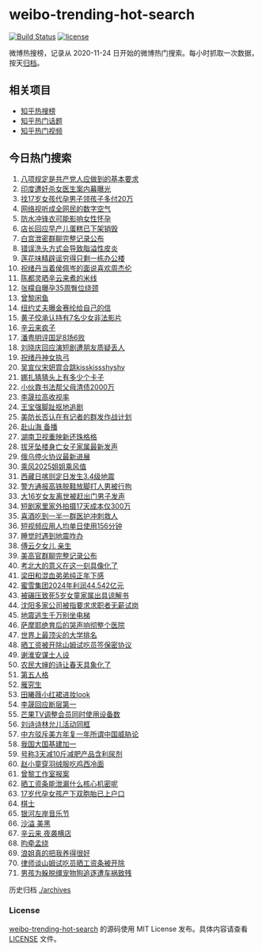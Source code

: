# weibo-trending-hot-search

[![Build Status](https://github.com/justjavac/weibo-trending-hot-search/workflows/ci/badge.svg?branch=master)](https://github.com/justjavac/weibo-trending-hot-search/actions)
[![license](https://img.shields.io/github/license/justjavac/weibo-trending-hot-search)](https://github.com/justjavac/weibo-trending-hot-search/blob/master/LICENSE)

微博热搜榜，记录从 2020-11-24 日开始的微博热门搜索。每小时抓取一次数据，按天[归档](./archives)。

## 相关项目

- [知乎热搜榜](https://github.com/justjavac/zhihu-trending-top-search)
- [知乎热门话题](https://github.com/justjavac/zhihu-trending-hot-questions)
- [知乎热门视频](https://github.com/justjavac/zhihu-trending-hot-video)

## 今日热门搜索

<!-- BEGIN -->
<!-- 最后更新时间 Thu Mar 27 2025 04:29:20 GMT+0800 (China Standard Time) -->

1. [八项规定是共产党人应做到的基本要求](https://s.weibo.com//weibo?q=%23%E5%85%AB%E9%A1%B9%E8%A7%84%E5%AE%9A%E6%98%AF%E5%85%B1%E4%BA%A7%E5%85%9A%E4%BA%BA%E5%BA%94%E5%81%9A%E5%88%B0%E7%9A%84%E5%9F%BA%E6%9C%AC%E8%A6%81%E6%B1%82%23&Refer=new_time)
1. [印度遭奸杀女医生案内幕曝光](https://s.weibo.com//weibo?q=%23%E5%8D%B0%E5%BA%A6%E9%81%AD%E5%A5%B8%E6%9D%80%E5%A5%B3%E5%8C%BB%E7%94%9F%E6%A1%88%E5%86%85%E5%B9%95%E6%9B%9D%E5%85%89%23&t=31&band_rank=1&Refer=top)
1. [找17岁女孩代孕男子领孩子多付20万](https://s.weibo.com//weibo?q=%23%E6%89%BE17%E5%B2%81%E5%A5%B3%E5%AD%A9%E4%BB%A3%E5%AD%95%E7%94%B7%E5%AD%90%E9%A2%86%E5%AD%A9%E5%AD%90%E5%A4%9A%E4%BB%9820%E4%B8%87%23&t=31&band_rank=48&Refer=top)
1. [网络视听成全网民的数字空气](https://s.weibo.com//weibo?q=%23%E7%BD%91%E7%BB%9C%E8%A7%86%E5%90%AC%E6%88%90%E5%85%A8%E7%BD%91%E6%B0%91%E7%9A%84%E6%95%B0%E5%AD%97%E7%A9%BA%E6%B0%94%23&t=31&band_rank=3&Refer=top)
1. [防水冲锋衣可能影响女性怀孕](https://s.weibo.com//weibo?q=%23%E9%98%B2%E6%B0%B4%E5%86%B2%E9%94%8B%E8%A1%A3%E5%8F%AF%E8%83%BD%E5%BD%B1%E5%93%8D%E5%A5%B3%E6%80%A7%E6%80%80%E5%AD%95%23&t=31&band_rank=4&Refer=top)
1. [店长回应早产儿蛋糕已下架销毁](https://s.weibo.com//weibo?q=%23%E5%BA%97%E9%95%BF%E5%9B%9E%E5%BA%94%E6%97%A9%E4%BA%A7%E5%84%BF%E8%9B%8B%E7%B3%95%E5%B7%B2%E4%B8%8B%E6%9E%B6%E9%94%80%E6%AF%81%23&t=31&band_rank=5&Refer=top)
1. [白宫泄密群聊完整记录公布](https://s.weibo.com//weibo?q=%23%E7%99%BD%E5%AE%AB%E6%B3%84%E5%AF%86%E7%BE%A4%E8%81%8A%E5%AE%8C%E6%95%B4%E8%AE%B0%E5%BD%95%E5%85%AC%E5%B8%83%23&t=31&band_rank=9&Refer=top)
1. [错误洗头方式会导致脂溢性皮炎](https://s.weibo.com//weibo?q=%23%E9%94%99%E8%AF%AF%E6%B4%97%E5%A4%B4%E6%96%B9%E5%BC%8F%E4%BC%9A%E5%AF%BC%E8%87%B4%E8%84%82%E6%BA%A2%E6%80%A7%E7%9A%AE%E7%82%8E%23&t=31&band_rank=8&Refer=top)
1. [莲花味精辟谣穷得只剩一栋办公楼](https://s.weibo.com//weibo?q=%23%E8%8E%B2%E8%8A%B1%E5%91%B3%E7%B2%BE%E8%BE%9F%E8%B0%A3%E7%A9%B7%E5%BE%97%E5%8F%AA%E5%89%A9%E4%B8%80%E6%A0%8B%E5%8A%9E%E5%85%AC%E6%A5%BC%23&t=31&band_rank=18&Refer=top)
1. [祝绪丹当着侯佩岑的面说喜欢周杰伦](https://s.weibo.com//weibo?q=%23%E7%A5%9D%E7%BB%AA%E4%B8%B9%E5%BD%93%E7%9D%80%E4%BE%AF%E4%BD%A9%E5%B2%91%E7%9A%84%E9%9D%A2%E8%AF%B4%E5%96%9C%E6%AC%A2%E5%91%A8%E6%9D%B0%E4%BC%A6%23&t=31&band_rank=7&Refer=top)
1. [陈都灵晒辛云来煮的米线](https://s.weibo.com//weibo?q=%23%E9%99%88%E9%83%BD%E7%81%B5%E6%99%92%E8%BE%9B%E4%BA%91%E6%9D%A5%E7%85%AE%E7%9A%84%E7%B1%B3%E7%BA%BF%23&t=31&band_rank=2&Refer=top)
1. [张檬自曝孕35周臀位绕颈](https://s.weibo.com//weibo?q=%23%E5%BC%A0%E6%AA%AC%E8%87%AA%E6%9B%9D%E5%AD%9535%E5%91%A8%E8%87%80%E4%BD%8D%E7%BB%95%E9%A2%88%23&t=31&band_rank=21&Refer=top)
1. [曾黎闲鱼](https://s.weibo.com//weibo?q=%E6%9B%BE%E9%BB%8E%E9%97%B2%E9%B1%BC&t=31&band_rank=11&Refer=top)
1. [纽约丈夫曝金赛纶给自己的信](https://s.weibo.com//weibo?q=%23%E7%BA%BD%E7%BA%A6%E4%B8%88%E5%A4%AB%E6%9B%9D%E9%87%91%E8%B5%9B%E7%BA%B6%E7%BB%99%E8%87%AA%E5%B7%B1%E7%9A%84%E4%BF%A1%23&t=31&band_rank=12&Refer=top)
1. [黄子佼承认持有7名少女非法影片](https://s.weibo.com//weibo?q=%23%E9%BB%84%E5%AD%90%E4%BD%BC%E6%89%BF%E8%AE%A4%E6%8C%81%E6%9C%897%E5%90%8D%E5%B0%91%E5%A5%B3%E9%9D%9E%E6%B3%95%E5%BD%B1%E7%89%87%23&t=31&band_rank=16&Refer=top)
1. [辛云来疯子](https://s.weibo.com//weibo?q=%23%E8%BE%9B%E4%BA%91%E6%9D%A5%E7%96%AF%E5%AD%90%23&t=31&band_rank=12&Refer=top)
1. [潘粤明评国足8场6败](https://s.weibo.com//weibo?q=%23%E6%BD%98%E7%B2%A4%E6%98%8E%E8%AF%84%E5%9B%BD%E8%B6%B38%E5%9C%BA6%E8%B4%A5%23&t=31&band_rank=20&Refer=top)
1. [刘晓庆回应演短剧遭朋友质疑丢人](https://s.weibo.com//weibo?q=%23%E5%88%98%E6%99%93%E5%BA%86%E5%9B%9E%E5%BA%94%E6%BC%94%E7%9F%AD%E5%89%A7%E9%81%AD%E6%9C%8B%E5%8F%8B%E8%B4%A8%E7%96%91%E4%B8%A2%E4%BA%BA%23&t=31&band_rank=26&Refer=top)
1. [祝绪丹神女执弓](https://s.weibo.com//weibo?q=%E7%A5%9D%E7%BB%AA%E4%B8%B9%E7%A5%9E%E5%A5%B3%E6%89%A7%E5%BC%93&t=31&band_rank=24&Refer=top)
1. [吴宣仪宋妍霏合跳kisskissshyshy](https://s.weibo.com//weibo?q=%E5%90%B4%E5%AE%A3%E4%BB%AA%E5%AE%8B%E5%A6%8D%E9%9C%8F%E5%90%88%E8%B7%B3kisskissshyshy&t=31&band_rank=7&Refer=top)
1. [娜扎猜猜头上有多少个卡子](https://s.weibo.com//weibo?q=%23%E5%A8%9C%E6%89%8E%E7%8C%9C%E7%8C%9C%E5%A4%B4%E4%B8%8A%E6%9C%89%E5%A4%9A%E5%B0%91%E4%B8%AA%E5%8D%A1%E5%AD%90%23&t=31&band_rank=26&Refer=top)
1. [小伙靠书法帮父母清债2000万](https://s.weibo.com//weibo?q=%23%E5%B0%8F%E4%BC%99%E9%9D%A0%E4%B9%A6%E6%B3%95%E5%B8%AE%E7%88%B6%E6%AF%8D%E6%B8%85%E5%80%BA2000%E4%B8%87%23&t=31&band_rank=23&Refer=top)
1. [李晟拉高收视率](https://s.weibo.com//weibo?q=%E6%9D%8E%E6%99%9F%E6%8B%89%E9%AB%98%E6%94%B6%E8%A7%86%E7%8E%87&t=31&band_rank=31&Refer=top)
1. [王宝强脚趾抠地追剧](https://s.weibo.com//weibo?q=%E7%8E%8B%E5%AE%9D%E5%BC%BA%E8%84%9A%E8%B6%BE%E6%8A%A0%E5%9C%B0%E8%BF%BD%E5%89%A7&t=31&band_rank=22&Refer=top)
1. [美防长否认在有记者的群发作战计划](https://s.weibo.com//weibo?q=%23%E7%BE%8E%E9%98%B2%E9%95%BF%E5%90%A6%E8%AE%A4%E5%9C%A8%E6%9C%89%E8%AE%B0%E8%80%85%E7%9A%84%E7%BE%A4%E5%8F%91%E4%BD%9C%E6%88%98%E8%AE%A1%E5%88%92%23&t=31&band_rank=20&Refer=top)
1. [赴山海 备播](https://s.weibo.com//weibo?q=%E8%B5%B4%E5%B1%B1%E6%B5%B7%20%E5%A4%87%E6%92%AD&t=31&band_rank=39&Refer=top)
1. [湖南卫视重映新还珠格格](https://s.weibo.com//weibo?q=%E6%B9%96%E5%8D%97%E5%8D%AB%E8%A7%86%E9%87%8D%E6%98%A0%E6%96%B0%E8%BF%98%E7%8F%A0%E6%A0%BC%E6%A0%BC&t=31&band_rank=17&Refer=top)
1. [拔牙坠楼身亡女子家属最新发声](https://s.weibo.com//weibo?q=%23%E6%8B%94%E7%89%99%E5%9D%A0%E6%A5%BC%E8%BA%AB%E4%BA%A1%E5%A5%B3%E5%AD%90%E5%AE%B6%E5%B1%9E%E6%9C%80%E6%96%B0%E5%8F%91%E5%A3%B0%23&t=31&band_rank=14&Refer=top)
1. [俄乌停火协议最新进展](https://s.weibo.com//weibo?q=%23%E4%BF%84%E4%B9%8C%E5%81%9C%E7%81%AB%E5%8D%8F%E8%AE%AE%E6%9C%80%E6%96%B0%E8%BF%9B%E5%B1%95%23&t=31&band_rank=10&Refer=top)
1. [乘风2025姐姐乘风值](https://s.weibo.com//weibo?q=%23%E4%B9%98%E9%A3%8E2025%E5%A7%90%E5%A7%90%E4%B9%98%E9%A3%8E%E5%80%BC%23&t=31&band_rank=24&Refer=top)
1. [西藏日喀则定日发生3.4级地震](https://s.weibo.com//weibo?q=%23%E8%A5%BF%E8%97%8F%E6%97%A5%E5%96%80%E5%88%99%E5%AE%9A%E6%97%A5%E5%8F%91%E7%94%9F3.4%E7%BA%A7%E5%9C%B0%E9%9C%87%23&t=31&band_rank=19&Refer=top)
1. [警方通报高铁脱鞋放脚打人男被行拘](https://s.weibo.com//weibo?q=%23%E8%AD%A6%E6%96%B9%E9%80%9A%E6%8A%A5%E9%AB%98%E9%93%81%E8%84%B1%E9%9E%8B%E6%94%BE%E8%84%9A%E6%89%93%E4%BA%BA%E7%94%B7%E8%A2%AB%E8%A1%8C%E6%8B%98%23&t=31&band_rank=50&Refer=top)
1. [大16岁女友离世被赶出门男子发声](https://s.weibo.com//weibo?q=%23%E5%A4%A716%E5%B2%81%E5%A5%B3%E5%8F%8B%E7%A6%BB%E4%B8%96%E8%A2%AB%E8%B5%B6%E5%87%BA%E9%97%A8%E7%94%B7%E5%AD%90%E5%8F%91%E5%A3%B0%23&t=31&band_rank=35&Refer=top)
1. [短剧家里家外拍摄17天成本仅300万](https://s.weibo.com//weibo?q=%23%E7%9F%AD%E5%89%A7%E5%AE%B6%E9%87%8C%E5%AE%B6%E5%A4%96%E6%8B%8D%E6%91%8417%E5%A4%A9%E6%88%90%E6%9C%AC%E4%BB%85300%E4%B8%87%23&t=31&band_rank=28&Refer=top)
1. [喜酒吃到一半一群医护冲刺救人](https://s.weibo.com//weibo?q=%23%E5%96%9C%E9%85%92%E5%90%83%E5%88%B0%E4%B8%80%E5%8D%8A%E4%B8%80%E7%BE%A4%E5%8C%BB%E6%8A%A4%E5%86%B2%E5%88%BA%E6%95%91%E4%BA%BA%23&t=31&band_rank=10&Refer=top)
1. [短视频应用人均单日使用156分钟](https://s.weibo.com//weibo?q=%23%E7%9F%AD%E8%A7%86%E9%A2%91%E5%BA%94%E7%94%A8%E4%BA%BA%E5%9D%87%E5%8D%95%E6%97%A5%E4%BD%BF%E7%94%A8156%E5%88%86%E9%92%9F%23&t=31&band_rank=41&Refer=top)
1. [睡觉时遇到地震咋办](https://s.weibo.com//weibo?q=%23%E7%9D%A1%E8%A7%89%E6%97%B6%E9%81%87%E5%88%B0%E5%9C%B0%E9%9C%87%E5%92%8B%E5%8A%9E%23&t=31&band_rank=30&Refer=top)
1. [傅云夕女儿 亲生](https://s.weibo.com//weibo?q=%E5%82%85%E4%BA%91%E5%A4%95%E5%A5%B3%E5%84%BF%20%E4%BA%B2%E7%94%9F&t=31&band_rank=10&Refer=top)
1. [美高官群聊完整记录公布](https://s.weibo.com//weibo?q=%23%E7%BE%8E%E9%AB%98%E5%AE%98%E7%BE%A4%E8%81%8A%E5%AE%8C%E6%95%B4%E8%AE%B0%E5%BD%95%E5%85%AC%E5%B8%83%23&t=31&band_rank=28&Refer=top)
1. [考北大的意义在这一刻具像化了](https://s.weibo.com//weibo?q=%E8%80%83%E5%8C%97%E5%A4%A7%E7%9A%84%E6%84%8F%E4%B9%89%E5%9C%A8%E8%BF%99%E4%B8%80%E5%88%BB%E5%85%B7%E5%83%8F%E5%8C%96%E4%BA%86&t=31&band_rank=27&Refer=top)
1. [梁田和混血弟弟纯正年下感](https://s.weibo.com//weibo?q=%E6%A2%81%E7%94%B0%E5%92%8C%E6%B7%B7%E8%A1%80%E5%BC%9F%E5%BC%9F%E7%BA%AF%E6%AD%A3%E5%B9%B4%E4%B8%8B%E6%84%9F&t=31&band_rank=43&Refer=top)
1. [蜜雪集团2024年利润44.542亿元](https://s.weibo.com//weibo?q=%23%E8%9C%9C%E9%9B%AA%E9%9B%86%E5%9B%A22024%E5%B9%B4%E5%88%A9%E6%B6%A644.542%E4%BA%BF%E5%85%83%23&t=31&band_rank=13&Refer=top)
1. [被碾压致死5岁女童家属出具谅解书](https://s.weibo.com//weibo?q=%23%E8%A2%AB%E7%A2%BE%E5%8E%8B%E8%87%B4%E6%AD%BB5%E5%B2%81%E5%A5%B3%E7%AB%A5%E5%AE%B6%E5%B1%9E%E5%87%BA%E5%85%B7%E8%B0%85%E8%A7%A3%E4%B9%A6%23&t=31&band_rank=46&Refer=top)
1. [沈阳多家公司被指要求求职者无薪试岗](https://s.weibo.com//weibo?q=%23%E6%B2%88%E9%98%B3%E5%A4%9A%E5%AE%B6%E5%85%AC%E5%8F%B8%E8%A2%AB%E6%8C%87%E8%A6%81%E6%B1%82%E6%B1%82%E8%81%8C%E8%80%85%E6%97%A0%E8%96%AA%E8%AF%95%E5%B2%97%23&t=31&band_rank=45&Refer=top)
1. [地震逃生千万别坐电梯](https://s.weibo.com//weibo?q=%23%E5%9C%B0%E9%9C%87%E9%80%83%E7%94%9F%E5%8D%83%E4%B8%87%E5%88%AB%E5%9D%90%E7%94%B5%E6%A2%AF%23&t=31&band_rank=21&Refer=top)
1. [萨摩耶绝育后的哭声响彻整个医院](https://s.weibo.com//weibo?q=%23%E8%90%A8%E6%91%A9%E8%80%B6%E7%BB%9D%E8%82%B2%E5%90%8E%E7%9A%84%E5%93%AD%E5%A3%B0%E5%93%8D%E5%BD%BB%E6%95%B4%E4%B8%AA%E5%8C%BB%E9%99%A2%23&t=31&band_rank=42&Refer=top)
1. [世界上最顶尖的大学排名](https://s.weibo.com//weibo?q=%E4%B8%96%E7%95%8C%E4%B8%8A%E6%9C%80%E9%A1%B6%E5%B0%96%E7%9A%84%E5%A4%A7%E5%AD%A6%E6%8E%92%E5%90%8D&t=31&band_rank=50&Refer=top)
1. [晒工资被开除山姆试吃员签保密协议](https://s.weibo.com//weibo?q=%23%E6%99%92%E5%B7%A5%E8%B5%84%E8%A2%AB%E5%BC%80%E9%99%A4%E5%B1%B1%E5%A7%86%E8%AF%95%E5%90%83%E5%91%98%E7%AD%BE%E4%BF%9D%E5%AF%86%E5%8D%8F%E8%AE%AE%23&t=31&band_rank=48&Refer=top)
1. [谢淮安谋士人设](https://s.weibo.com//weibo?q=%E8%B0%A2%E6%B7%AE%E5%AE%89%E8%B0%8B%E5%A3%AB%E4%BA%BA%E8%AE%BE&t=31&band_rank=24&Refer=top)
1. [农民大婶的诗让春天具象化了](https://s.weibo.com//weibo?q=%23%E5%86%9C%E6%B0%91%E5%A4%A7%E5%A9%B6%E7%9A%84%E8%AF%97%E8%AE%A9%E6%98%A5%E5%A4%A9%E5%85%B7%E8%B1%A1%E5%8C%96%E4%BA%86%23&t=31&band_rank=36&Refer=top)
1. [第五人格](https://s.weibo.com//weibo?q=%23%E7%AC%AC%E4%BA%94%E4%BA%BA%E6%A0%BC%23&t=31&band_rank=47&Refer=top)
1. [雁究生](https://s.weibo.com//weibo?q=%E9%9B%81%E7%A9%B6%E7%94%9F&t=31&band_rank=46&Refer=top)
1. [田曦薇小红裙进妆look](https://s.weibo.com//weibo?q=%23%E7%94%B0%E6%9B%A6%E8%96%87%E5%B0%8F%E7%BA%A2%E8%A3%99%E8%BF%9B%E5%A6%86look%23&t=31&band_rank=32&Refer=top)
1. [李晟回应断层第一](https://s.weibo.com//weibo?q=%23%E6%9D%8E%E6%99%9F%E5%9B%9E%E5%BA%94%E6%96%AD%E5%B1%82%E7%AC%AC%E4%B8%80%23&t=31&band_rank=25&Refer=top)
1. [芒果TV调整会员同时使用设备数](https://s.weibo.com//weibo?q=%23%E8%8A%92%E6%9E%9CTV%E8%B0%83%E6%95%B4%E4%BC%9A%E5%91%98%E5%90%8C%E6%97%B6%E4%BD%BF%E7%94%A8%E8%AE%BE%E5%A4%87%E6%95%B0%23&t=31&band_rank=43&Refer=top)
1. [刘诗诗林允儿活动同框](https://s.weibo.com//weibo?q=%23%E5%88%98%E8%AF%97%E8%AF%97%E6%9E%97%E5%85%81%E5%84%BF%E6%B4%BB%E5%8A%A8%E5%90%8C%E6%A1%86%23&t=31&band_rank=29&Refer=top)
1. [中方驳斥美方年复一年所谓中国威胁论](https://s.weibo.com//weibo?q=%23%E4%B8%AD%E6%96%B9%E9%A9%B3%E6%96%A5%E7%BE%8E%E6%96%B9%E5%B9%B4%E5%A4%8D%E4%B8%80%E5%B9%B4%E6%89%80%E8%B0%93%E4%B8%AD%E5%9B%BD%E5%A8%81%E8%83%81%E8%AE%BA%23&t=31&band_rank=10&Refer=top)
1. [我国大国基建加一](https://s.weibo.com//weibo?q=%23%E6%88%91%E5%9B%BD%E5%A4%A7%E5%9B%BD%E5%9F%BA%E5%BB%BA%E5%8A%A0%E4%B8%80%23&t=31&band_rank=3&Refer=top)
1. [号称3天减10斤减肥产品含利尿剂](https://s.weibo.com//weibo?q=%23%E5%8F%B7%E7%A7%B03%E5%A4%A9%E5%87%8F10%E6%96%A4%E5%87%8F%E8%82%A5%E4%BA%A7%E5%93%81%E5%90%AB%E5%88%A9%E5%B0%BF%E5%89%82%23&t=31&band_rank=49&Refer=top)
1. [赵小童穿羽绒服吃鸡西冷面](https://s.weibo.com//weibo?q=%23%E8%B5%B5%E5%B0%8F%E7%AB%A5%E7%A9%BF%E7%BE%BD%E7%BB%92%E6%9C%8D%E5%90%83%E9%B8%A1%E8%A5%BF%E5%86%B7%E9%9D%A2%23&t=31&band_rank=45&Refer=top)
1. [曾黎工作室报案](https://s.weibo.com//weibo?q=%23%E6%9B%BE%E9%BB%8E%E5%B7%A5%E4%BD%9C%E5%AE%A4%E6%8A%A5%E6%A1%88%23&t=31&band_rank=36&Refer=top)
1. [晒工资条能泄漏什么核心机密呢](https://s.weibo.com//weibo?q=%23%E6%99%92%E5%B7%A5%E8%B5%84%E6%9D%A1%E8%83%BD%E6%B3%84%E6%BC%8F%E4%BB%80%E4%B9%88%E6%A0%B8%E5%BF%83%E6%9C%BA%E5%AF%86%E5%91%A2%23&t=31&band_rank=37&Refer=top)
1. [17岁代孕女孩产下双胞胎已上户口](https://s.weibo.com//weibo?q=%2317%E5%B2%81%E4%BB%A3%E5%AD%95%E5%A5%B3%E5%AD%A9%E4%BA%A7%E4%B8%8B%E5%8F%8C%E8%83%9E%E8%83%8E%E5%B7%B2%E4%B8%8A%E6%88%B7%E5%8F%A3%23&t=31&band_rank=6&Refer=top)
1. [棋士](https://s.weibo.com//weibo?q=%E6%A3%8B%E5%A3%AB&t=31&band_rank=49&Refer=top)
1. [银河左岸音乐节](https://s.weibo.com//weibo?q=%23%E9%93%B6%E6%B2%B3%E5%B7%A6%E5%B2%B8%E9%9F%B3%E4%B9%90%E8%8A%82%23&t=31&band_rank=34&Refer=top)
1. [沙溢 美黑](https://s.weibo.com//weibo?q=%E6%B2%99%E6%BA%A2%20%E7%BE%8E%E9%BB%91&t=31&band_rank=44&Refer=top)
1. [辛云来 夜袭横店](https://s.weibo.com//weibo?q=%E8%BE%9B%E4%BA%91%E6%9D%A5%20%E5%A4%9C%E8%A2%AD%E6%A8%AA%E5%BA%97&t=31&band_rank=15&Refer=top)
1. [昀牵孟绕](https://s.weibo.com//weibo?q=%E6%98%80%E7%89%B5%E5%AD%9F%E7%BB%95&t=31&band_rank=33&Refer=top)
1. [浪姐真的把我养得很好](https://s.weibo.com//weibo?q=%E6%B5%AA%E5%A7%90%E7%9C%9F%E7%9A%84%E6%8A%8A%E6%88%91%E5%85%BB%E5%BE%97%E5%BE%88%E5%A5%BD&t=31&band_rank=38&Refer=top)
1. [律师谈山姆试吃员晒工资条被开除](https://s.weibo.com//weibo?q=%23%E5%BE%8B%E5%B8%88%E8%B0%88%E5%B1%B1%E5%A7%86%E8%AF%95%E5%90%83%E5%91%98%E6%99%92%E5%B7%A5%E8%B5%84%E6%9D%A1%E8%A2%AB%E5%BC%80%E9%99%A4%23&t=31&band_rank=40&Refer=top)
1. [男孩为躲脱缰宠物狗追逐遭车祸致残](https://s.weibo.com//weibo?q=%23%E7%94%B7%E5%AD%A9%E4%B8%BA%E8%BA%B2%E8%84%B1%E7%BC%B0%E5%AE%A0%E7%89%A9%E7%8B%97%E8%BF%BD%E9%80%90%E9%81%AD%E8%BD%A6%E7%A5%B8%E8%87%B4%E6%AE%8B%23&t=31&band_rank=49&Refer=top)

<!-- END -->

历史归档 [./archives](./archives)

### License

[weibo-trending-hot-search](https://github.com/justjavac/weibo-trending-hot-search) 的源码使用 MIT License
发布。具体内容请查看 [LICENSE](./LICENSE) 文件。
